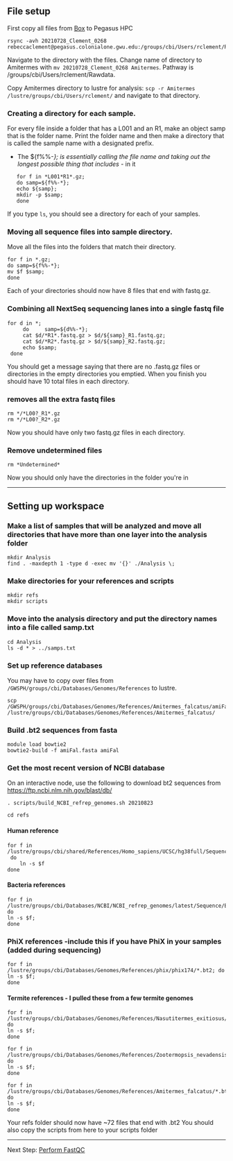 ## File setup
First copy all files from [Box](https://gwu.app.box.com/folder/142155909824?utm_campaign=collab%20auto%20accept%20user&utm_medium=email&utm_source=trans) to Pegasus HPC
```
rsync -avh 20210728_Clement_0268 rebeccaclement@pegasus.colonialone.gwu.edu:/groups/cbi/Users/rclement/Rawdata/
```
Navigate to the directory with the files.
Change name of directory to Amitermes with `mv 20210728_Clement_0268 Amitermes`. Pathway is /groups/cbi/Users/rclement/Rawdata.

Copy Amitermes directory to lustre for analysis: `scp -r Amitermes /lustre/groups/cbi/Users/rclement/` and navigate to that directory.

### Creating a directory for each sample.
For every file inside a folder that has a L001 and an R1, make an object samp that is the folder name. Print the folder name and then make a directory that is called the sample name with a designated prefix.
* The ${f%%-*}; is essentially calling the file name and taking out the longest possible thing that includes -* in it
```
   for f in *L001*R1*.gz;
   do samp=${f%%-*};    
   echo ${samp}; 
   mkdir -p $samp; 
   done
```
If you type `ls`, you should see a directory for each of your samples.
### Moving all sequence files into sample directory.
Move all the files into the folders that match their directory.
```
for f in *.gz;    
do samp=${f%%-*}; 
mv $f $samp; 
done
```
Each of your directories should now have 8 files that end with fastq.gz.
### Combining all NextSeq sequencing lanes into a single fastq file
```
for d in *;
     do     samp=${d%%-*};
     cat $d/*R1*.fastq.gz > $d/${samp}_R1.fastq.gz;
     cat $d/*R2*.fastq.gz > $d/${samp}_R2.fastq.gz;
     echo $samp;
 done
```
You should get a message saying that there are no .fastq.gz files or directories in the empty directories you emptied. When you finish you should have 10 total files in each directory.
### removes all the extra fastq files
```
rm */*L00?_R1*.gz
rm */*L00?_R2*.gz
```
Now you should have only two fastq.gz files in each directory.
### Remove undetermined files
```
rm *Undetermined*
```
Now you should only have the directories in the folder you're in

***
## Setting up workspace
### Make a list of samples that will be analyzed and move all directories that have more than one layer into the analysis folder
```
mkdir Analysis
find . -maxdepth 1 -type d -exec mv '{}' ./Analysis \;
```
### Make directories for your references and scripts
```
mkdir refs
mkdir scripts
```

### Move into the analysis directory and put the directory names into a file called samp.txt
```
cd Analysis
ls -d * > ../samps.txt
```

### Set up reference databases
You may have to copy over files from `/GWSPH/groups/cbi/Databases/Genomes/References` to lustre.
```
scp /GWSPH/groups/cbi/Databases/Genomes/References/Amitermes_falcatus/amiFal.* /lustre/groups/cbi/Databases/Genomes/References/Amitermes_falcatus/
```

### Build .bt2 sequences from fasta
```
module load bowtie2
bowtie2-build -f amiFal.fasta amiFal
```

### Get the most recent version of NCBI database
On an interactive node, use the following to download bt2 sequences from https://ftp.ncbi.nlm.nih.gov/blast/db/
```
. scripts/build_NCBI_refrep_genomes.sh 20210823
```

```
cd refs 
```

#### Human reference
```
for f in /lustre/groups/cbi/shared/References/Homo_sapiens/UCSC/hg38full/Sequence/Bowtie2Index/*.bt2;
 do
    ln -s $f
done
```
#### Bacteria references
```
for f in /lustre/groups/cbi/Databases/NCBI/NCBI_refrep_genomes/latest/Sequence/Bowtie2Index/*.bt2; do
ln -s $f; 
done
```
### PhiX references -include this if you have PhiX in your samples (added during sequencing)
```
for f in /lustre/groups/cbi/Databases/Genomes/References/phix/phix174/*.bt2; do 
ln -s $f;
done
```
#### Termite references - I pulled these from a few termite genomes
```
for f in /lustre/groups/cbi/Databases/Genomes/References/Nasutitermes_exitiosus/NCBI/nasExi/Sequence/Bowtie2Index/*.bt2; do
ln -s $f;
done

for f in /lustre/groups/cbi/Databases/Genomes/References/Zootermopsis_nevadensis/BGI/zooNev/Sequence/Bowtie2Index/*.bt2; do
ln -s $f;
done

for f in /lustre/groups/cbi/Databases/Genomes/References/Amitermes_falcatus/*.bt2; do
ln -s $f;
done
```
Your refs folder should now have ~72 files that end with .bt2
You should also copy the scripts from here to your scripts folder
***
Next Step: [Perform FastQC](fastqc.md)
